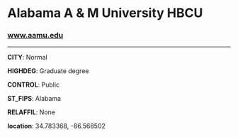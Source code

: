 # Alabama A & M University HBCU
### www.aamu.edu
---
**CITY**: Normal

**HIGHDEG**: Graduate degree

**CONTROL**: Public

**ST_FIPS**: Alabama

**RELAFFIL**: None

**location**: 34.783368, -86.568502